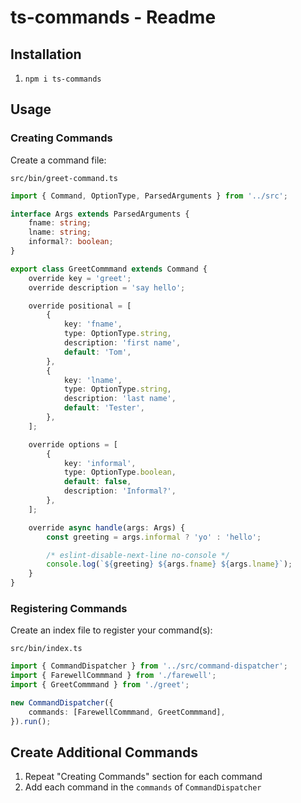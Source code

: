 # ts-commands - Readme

## Installation

1. `npm i ts-commands`

## Usage

### Creating Commands
Create a command file:

`src/bin/greet-command.ts`
```typescript
import { Command, OptionType, ParsedArguments } from '../src';

interface Args extends ParsedArguments {
	fname: string;
	lname: string;
	informal?: boolean;
}

export class GreetCommmand extends Command {
	override key = 'greet';
	override description = 'say hello';

	override positional = [
		{
			key: 'fname',
			type: OptionType.string,
			description: 'first name',
			default: 'Tom',
		},
		{
			key: 'lname',
			type: OptionType.string,
			description: 'last name',
			default: 'Tester',
		},
	];

	override options = [
		{
			key: 'informal',
			type: OptionType.boolean,
			default: false,
			description: 'Informal?',
		},
	];

	override async handle(args: Args) {
		const greeting = args.informal ? 'yo' : 'hello';

		/* eslint-disable-next-line no-console */
		console.log(`${greeting} ${args.fname} ${args.lname}`);
	}
}
```

### Registering Commands

Create an index file to register your command(s):

`src/bin/index.ts`
```typescript
import { CommandDispatcher } from '../src/command-dispatcher';
import { FarewellCommmand } from './farewell';
import { GreetCommmand } from './greet';

new CommandDispatcher({
	commands: [FarewellCommmand, GreetCommmand],
}).run();

```

## Create Additional Commands
   1. Repeat "Creating Commands" section for each command
   2. Add each command in the `commands` of `CommandDispatcher`
